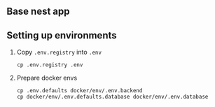 ## Base nest app

## Setting up environments
1. Copy `.env.registry` into `.env`
    ```
    cp .env.registry .env
    ```

2. Prepare docker envs
    ```
    cp .env.defaults docker/env/.env.backend
    cp docker/env/.env.defaults.database docker/env/.env.database
    ```